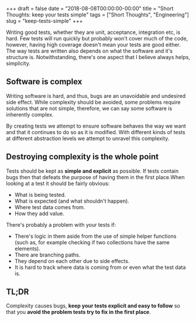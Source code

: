 +++
draft = false
date = "2018-08-08T00:00:00-00:00"
title = "Short Thoughts: keep your tests simple"
tags = ["Short Thoughts", "Engineering"]
slug = "keep-tests-simple"
+++

Writing good tests, whether they are unit, acceptance, integration etc, is
hard. Few tests will run quickly but probably won't cover much of the code,
however, having high coverage doesn't mean your tests are good either.
The way tests are written also depends on what the software and it's structure
is. Notwithstanding, there's one aspect that I believe always helps,
simplicity.

<!--more-->

## Software is complex

Writing software is hard, and thus, bugs are an unavoidable and undesired side
effect. While complexity should be avoided, some problems require solutions
that are not simple, therefore, we can say some software is inherently complex.

By creating tests we attempt to ensure software behaves the way we want and
that it continues to do so as it is modified. With different kinds of tests at
different abstraction levels we attempt to unravel this complexity.

## Destroying complexity is the whole point

Tests should be kept as __simple and explicit__ as possible. If tests contain
bugs then that defeats the purpose of having them in the first place.When
looking at a test it should be fairly obvious:

* What is being tested.
* What is expected (and what shouldn't happen).
* Where test data comes from.
* How they add value.

There's probably a problem with your tests if:

* There's logic in them aside from the use of simple helper functions (such as,
  for example checking if two collections have the same elements).
* There are branching paths.
* They depend on each other due to side effects.
* It is hard to track where data is coming from or even what the test data is.

## TL;DR

Complexity causes bugs, __keep your tests explicit and easy to follow__ so
that you __avoid the problem tests try to fix in the first place__.
